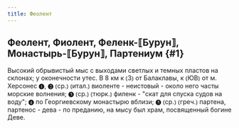 ```yaml
---
title: Феолент
---
```

## Феолент, Фиолент, Феленк-⟦Бурун⟧, Монастырь-⟦Бурун⟧, Партениум {#1}

Высокий обрывистый мыс с выходами светлых и темных пластов на склонах; у оконечности утес. В 8 км к ⦅З⦆ от Балаклавы, к ⦅ЮВ⦆ от м. Херсонес ❶, ❷ ⦅ср.⦆ ⦅итал.⦆ виоленте - неистовый - около него часты морские волнения; ❸ ⦅ср.⦆ ⦅тюрк.⦆ филенк - "скат для спуска судов на воду"; ❹ по Георгиевскому монастырю вблизи; ❺ ⦅ср.⦆ ⦅греч.⦆ партена, партенос - дева - по преданию, на мысу был храм, посвященный богине Деве.
